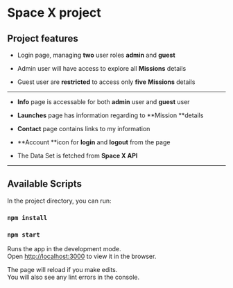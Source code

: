 # Space X project

## Project features

- Login page, managing **two** user roles **admin** and **guest**

- Admin user will have access to explore all **Missions** details

- Guest user are **restricted** to access only **five** **Missions** details

---

- **Info** page is accessable for both **admin** user and **guest** user

- **Launches** page has information regarding to **Mission **details

- **Contact** page contains links to my information

- **Account **icon for **login** and **logout** from the page

- The Data Set is fetched from **Space X API**

---

## Available Scripts

In the project directory, you can run:

### `npm install`

### `npm start`

Runs the app in the development mode.\
Open [http://localhost:3000](http://localhost:3000) to view it in the browser.

The page will reload if you make edits.\
You will also see any lint errors in the console.

